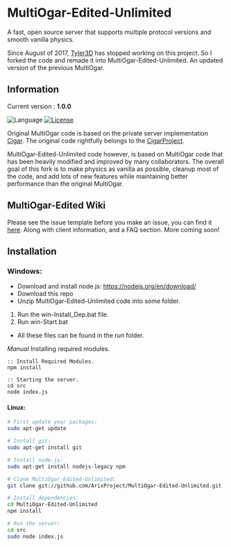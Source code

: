 # MultiOgar-Edited-Unlimited

A fast, open source server that supports multiple protocol versions and smooth vanilla physics.

Since August of 2017, [Tyler3D](https://github.com/Tyler3D) has stopped working on this project. So I forked the code and remade it into MultiOgar-Edited-Unlimited. An updated version of the previous MultiOgar.

## Information
Current version : **1.0.0**

![Language](https://img.shields.io/badge/language-node.js-yellow.svg)
[![License](https://img.shields.io/badge/license-APACHE2-blue.svg)](https://github.com/Barbosik/OgarMulti/blob/master/LICENSE.md)

Original MultiOgar code is based on the private server implementation [Cigar](https://github.com/CigarProject/Cigar). The original code rightfully belongs to the [CigarProject](https://github.com/CigarProject).

MultiOgar-Edited-Unlimited code however, is based on MultiOgar code that has been heavily modified and improved by many collaborators. The overall goal of this fork is to make physics as vanilla as possible, cleanup most of the code, and add lots of new features while maintaining better performance than the original MultiOgar.

## MultiOgar-Edited Wiki
Please see the issue template before you make an issue, you can find it [here](https://github.com/ArixProject/MultiOgar-Edited-Unlimited/wiki/Issue-Template). Along with client information, and a FAQ section. More coming soon!

## Installation
### Windows:
* Download and install node.js: https://nodejs.org/en/download/ 
* Download this repo
* Unzip MultiOgar-Edited-Unlimited code into some folder.

1. Run the win-Install_Dep.bat file.
2. Run win-Start.bat
* All these files can be found in the *run* folder.

*Manual*
Installing required modules.
```batch
:: Install Required Modules.
npm install

:: Starting the server. 
cd src
node index.js
```

#### Linux:
```bash
# First update your packages:
sudo apt-get update

# Install git:
sudo apt-get install git

# Install node.js:
sudo apt-get install nodejs-legacy npm

# Clone MultiOgar-Edited-Unlimited:
git clone git://github.com/ArixProject/MultiOgar-Edited-Unlimited.git

# Install dependencies:
cd MultiOgar-Edited-Unlimited
npm install

# Run the server:
cd src
sudo node index.js
```